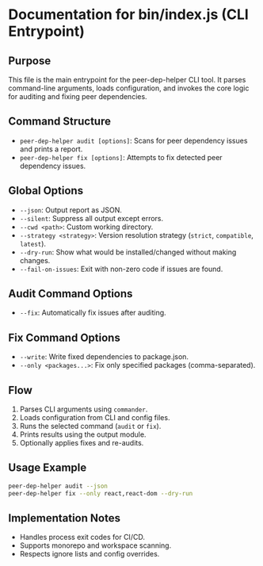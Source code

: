 # Documentation for bin/index.js (CLI Entrypoint)

## Purpose
This file is the main entrypoint for the peer-dep-helper CLI tool. It parses command-line arguments, loads configuration, and invokes the core logic for auditing and fixing peer dependencies.

## Command Structure
- `peer-dep-helper audit [options]`: Scans for peer dependency issues and prints a report.
- `peer-dep-helper fix [options]`: Attempts to fix detected peer dependency issues.

## Global Options
- `--json`: Output report as JSON.
- `--silent`: Suppress all output except errors.
- `--cwd <path>`: Custom working directory.
- `--strategy <strategy>`: Version resolution strategy (`strict`, `compatible`, `latest`).
- `--dry-run`: Show what would be installed/changed without making changes.
- `--fail-on-issues`: Exit with non-zero code if issues are found.

## Audit Command Options
- `--fix`: Automatically fix issues after auditing.

## Fix Command Options
- `--write`: Write fixed dependencies to package.json.
- `--only <packages...>`: Fix only specified packages (comma-separated).

## Flow
1. Parses CLI arguments using `commander`.
2. Loads configuration from CLI and config files.
3. Runs the selected command (`audit` or `fix`).
4. Prints results using the output module.
5. Optionally applies fixes and re-audits.

## Usage Example
```sh
peer-dep-helper audit --json
peer-dep-helper fix --only react,react-dom --dry-run
```

## Implementation Notes
- Handles process exit codes for CI/CD.
- Supports monorepo and workspace scanning.
- Respects ignore lists and config overrides. 